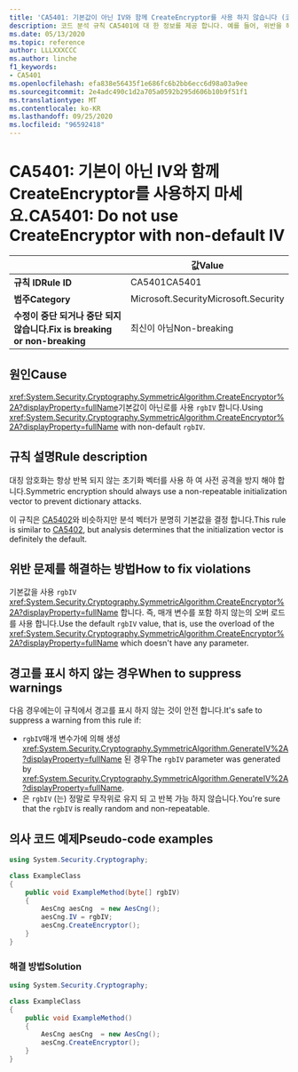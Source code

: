 ```yaml
---
title: 'CA5401: 기본값이 아닌 IV와 함께 CreateEncryptor를 사용 하지 않습니다 (코드 분석).'
description: 코드 분석 규칙 CA5401에 대 한 정보를 제공 합니다. 예를 들어, 위반을 해결 하는 방법, 위반 하는 경우를 포함 합니다.
ms.date: 05/13/2020
ms.topic: reference
author: LLLXXXCCC
ms.author: linche
f1_keywords:
- CA5401
ms.openlocfilehash: efa838e56435f1e686fc6b2bb6ecc6d98a03a9ee
ms.sourcegitcommit: 2e4adc490c1d2a705a0592b295d606b10b9f51f1
ms.translationtype: MT
ms.contentlocale: ko-KR
ms.lasthandoff: 09/25/2020
ms.locfileid: "96592418"
---
```

# <a name="ca5401-do-not-use-createencryptor-with-non-default-iv"></a><span data-ttu-id="4f12c-103">CA5401: 기본이 아닌 IV와 함께 CreateEncryptor를 사용하지 마세요.</span><span class="sxs-lookup"><span data-stu-id="4f12c-103">CA5401: Do not use CreateEncryptor with non-default IV</span></span>

| | <span data-ttu-id="4f12c-104">값</span><span class="sxs-lookup"><span data-stu-id="4f12c-104">Value</span></span> |
|-|-|
| <span data-ttu-id="4f12c-105">**규칙 ID**</span><span class="sxs-lookup"><span data-stu-id="4f12c-105">**Rule ID**</span></span> |<span data-ttu-id="4f12c-106">CA5401</span><span class="sxs-lookup"><span data-stu-id="4f12c-106">CA5401</span></span>|
| <span data-ttu-id="4f12c-107">**범주**</span><span class="sxs-lookup"><span data-stu-id="4f12c-107">**Category**</span></span> |<span data-ttu-id="4f12c-108">Microsoft.Security</span><span class="sxs-lookup"><span data-stu-id="4f12c-108">Microsoft.Security</span></span>|
| <span data-ttu-id="4f12c-109">**수정이 중단 되거나 중단 되지 않습니다.**</span><span class="sxs-lookup"><span data-stu-id="4f12c-109">**Fix is breaking or non-breaking**</span></span> |<span data-ttu-id="4f12c-110">최신이 아님</span><span class="sxs-lookup"><span data-stu-id="4f12c-110">Non-breaking</span></span>|

## <a name="cause"></a><span data-ttu-id="4f12c-111">원인</span><span class="sxs-lookup"><span data-stu-id="4f12c-111">Cause</span></span>

<span data-ttu-id="4f12c-112"><xref:System.Security.Cryptography.SymmetricAlgorithm.CreateEncryptor%2A?displayProperty=fullName>기본값이 아닌로를 사용 `rgbIV` 합니다.</span><span class="sxs-lookup"><span data-stu-id="4f12c-112">Using <xref:System.Security.Cryptography.SymmetricAlgorithm.CreateEncryptor%2A?displayProperty=fullName> with non-default `rgbIV`.</span></span>

## <a name="rule-description"></a><span data-ttu-id="4f12c-113">규칙 설명</span><span class="sxs-lookup"><span data-stu-id="4f12c-113">Rule description</span></span>

<span data-ttu-id="4f12c-114">대칭 암호화는 항상 반복 되지 않는 초기화 벡터를 사용 하 여 사전 공격을 방지 해야 합니다.</span><span class="sxs-lookup"><span data-stu-id="4f12c-114">Symmetric encryption should always use a non-repeatable initialization vector to prevent dictionary attacks.</span></span>

<span data-ttu-id="4f12c-115">이 규칙은 [CA5402](ca5402.md)와 비슷하지만 분석 벡터가 분명히 기본값을 결정 합니다.</span><span class="sxs-lookup"><span data-stu-id="4f12c-115">This rule is similar to [CA5402](ca5402.md), but analysis determines that the initialization vector is definitely the default.</span></span>

## <a name="how-to-fix-violations"></a><span data-ttu-id="4f12c-116">위반 문제를 해결하는 방법</span><span class="sxs-lookup"><span data-stu-id="4f12c-116">How to fix violations</span></span>

<span data-ttu-id="4f12c-117">기본값을 사용 `rgbIV` <xref:System.Security.Cryptography.SymmetricAlgorithm.CreateEncryptor%2A?displayProperty=fullName> 합니다. 즉, 매개 변수를 포함 하지 않는의 오버 로드를 사용 합니다.</span><span class="sxs-lookup"><span data-stu-id="4f12c-117">Use the default `rgbIV` value, that is, use the overload of the <xref:System.Security.Cryptography.SymmetricAlgorithm.CreateEncryptor%2A?displayProperty=fullName> which doesn't have any parameter.</span></span>

## <a name="when-to-suppress-warnings"></a><span data-ttu-id="4f12c-118">경고를 표시 하지 않는 경우</span><span class="sxs-lookup"><span data-stu-id="4f12c-118">When to suppress warnings</span></span>

<span data-ttu-id="4f12c-119">다음 경우에는이 규칙에서 경고를 표시 하지 않는 것이 안전 합니다.</span><span class="sxs-lookup"><span data-stu-id="4f12c-119">It's safe to suppress a warning from this rule if:</span></span>

- <span data-ttu-id="4f12c-120">`rgbIV`매개 변수가에 의해 생성 <xref:System.Security.Cryptography.SymmetricAlgorithm.GenerateIV%2A?displayProperty=fullName> 된 경우</span><span class="sxs-lookup"><span data-stu-id="4f12c-120">The `rgbIV` parameter was generated by <xref:System.Security.Cryptography.SymmetricAlgorithm.GenerateIV%2A?displayProperty=fullName>.</span></span>
- <span data-ttu-id="4f12c-121">은 `rgbIV` (는) 정말로 무작위로 유지 되 고 반복 가능 하지 않습니다.</span><span class="sxs-lookup"><span data-stu-id="4f12c-121">You're sure that the `rgbIV` is really random and non-repeatable.</span></span>

## <a name="pseudo-code-examples"></a><span data-ttu-id="4f12c-122">의사 코드 예제</span><span class="sxs-lookup"><span data-stu-id="4f12c-122">Pseudo-code examples</span></span>

```csharp
using System.Security.Cryptography;

class ExampleClass
{
    public void ExampleMethod(byte[] rgbIV)
    {
        AesCng aesCng  = new AesCng();
        aesCng.IV = rgbIV;
        aesCng.CreateEncryptor();
    }
}
```

### <a name="solution"></a><span data-ttu-id="4f12c-123">해결 방법</span><span class="sxs-lookup"><span data-stu-id="4f12c-123">Solution</span></span>

```csharp
using System.Security.Cryptography;

class ExampleClass
{
    public void ExampleMethod()
    {
        AesCng aesCng  = new AesCng();
        aesCng.CreateEncryptor();
    }
}
```
